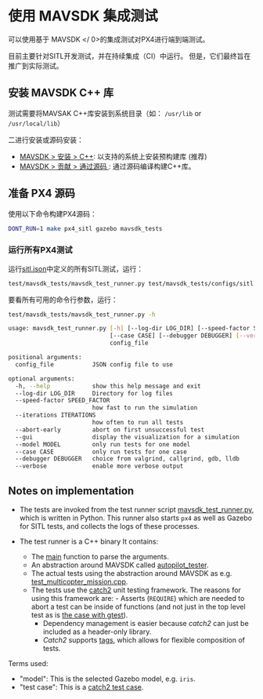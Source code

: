 # 使用 MAVSDK 集成测试

可以使用基于
 MAVSDK </ 0>的集成测试对PX4进行端到端测试。</p> 

目前主要针对SITL开发测试，并在持续集成（CI）中运行。 但是，它们最终旨在推广到实际测试。



## 安装 MAVSDK C++ 库

测试需要将MAVSAK C++库安装到系统目录（如： `/usr/lib` or `/usr/local/lib`）

二进行安装或源码安装：

- [MAVSDK > 安装 > C++](https://mavsdk.mavlink.io/develop/en/getting_started/installation.html#cpp): 以支持的系统上安装预构建库 (推荐)
- [MAVSDK > 贡献 > 通过源码 ](https://mavsdk.mavlink.io/develop/en/contributing/build.html#build_sdk_cpp): 通过源码编译构建C++库。



## 准备 PX4 源码

使用以下命令构建PX4源码：



```sh
DONT_RUN=1 make px4_sitl gazebo mavsdk_tests
```




### 运行所有PX4测试

运行[sitl.json](https://github.com/PX4/Firmware/blob/master/test/mavsdk_tests/configs/sitl.json)中定义的所有SITL测试，运行：



```sh
test/mavsdk_tests/mavsdk_test_runner.py test/mavsdk_tests/configs/sitl.json --speed-factor 10
```


要看所有可用的命令行参数，运行：



```sh
test/mavsdk_tests/mavsdk_test_runner.py -h

usage: mavsdk_test_runner.py [-h] [--log-dir LOG_DIR] [--speed-factor SPEED_FACTOR] [--iterations ITERATIONS] [--abort-early] [--gui] [--model MODEL]
                             [--case CASE] [--debugger DEBUGGER] [--verbose]
                             config_file

positional arguments:
  config_file           JSON config file to use

optional arguments:
  -h, --help            show this help message and exit
  --log-dir LOG_DIR     Directory for log files
  --speed-factor SPEED_FACTOR
                        how fast to run the simulation
  --iterations ITERATIONS
                        how often to run all tests
  --abort-early         abort on first unsuccessful test
  --gui                 display the visualization for a simulation
  --model MODEL         only run tests for one model
  --case CASE           only run tests for one case
  --debugger DEBUGGER   choice from valgrind, callgrind, gdb, lldb
  --verbose             enable more verbose output
```




## Notes on implementation

- The tests are invoked from the test runner script [mavsdk_test_runner.py](https://github.com/PX4/Firmware/blob/master/test/mavsdk_tests/mavsdk_test_runner.py), which is written in Python. This runner also starts `px4` as well as Gazebo for SITL tests, and collects the logs of these processes.

- The test runner is a C++ binary It contains:
  
    - The [main](https://github.com/PX4/Firmware/blob/master/test/mavsdk_tests/test_main.cpp) function to parse the arguments.
  - An abstraction around MAVSDK called [autopilot_tester](https://github.com/PX4/Firmware/blob/master/test/mavsdk_tests/autopilot_tester.h).
  - The actual tests using the abstraction around MAVSDK as e.g. [test_multicopter_mission.cpp](https://github.com/PX4/Firmware/blob/master/test/mavsdk_tests/test_multicopter_mission.cpp).
  - The tests use the [catch2](https://github.com/catchorg/Catch2) unit testing framework. The reasons for using this framework are: 
          - Asserts (`REQUIRE`) which are needed to abort a test can be inside of functions (and not just in the top level test as is [the case with gtest](https://github.com/google/googletest/blob/master/googletest/docs/advanced.md#assertion-placement)).
      - Dependency management is easier because *catch2* can just be included as a header-only library.
      - *Catch2* supports [tags](https://github.com/catchorg/Catch2/blob/master/docs/test-cases-and-sections.md#tags), which allows for flexible composition of tests.

Terms used:

- "model": This is the selected Gazebo model, e.g. `iris`.
- "test case": This is a [catch2 test case](https://github.com/catchorg/Catch2/blob/master/docs/test-cases-and-sections.md).
